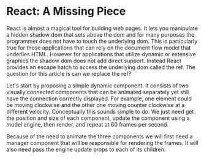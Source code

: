 # React: A Missing Piece

React is almost a magical tool for building web pages. It lets you manipulate a hidden shadow dom that sets above the dom and for many purposes the programmer does not have to touch the underlying dom. This is particularly true for those applications that can rely on the document flow model that underlies HTML. However for applications that utilize dynamic or extensive graphics the shadow dom does not add direct support. Instead React provides an escape hatch to access the underlying dom called the ref. The question for this article is can we replace the ref?

Let's start by proposing a simple dynamic component. It consists of two visually connected components that can be animated separately yet still have the connection correctly displayed. For example, one element could be moving clockwise and the other one moving counter clockwise at a different velocity. Conceptually this sounds simple to do. We just need get the position and size of each component, update the component using a model engine, then render, and repeat at 60 frames per second.

Because of the need to animate the three components we will first need a manager component that will be responsible for rendering the frames. It will also need pass the engine update props to each of its children.

